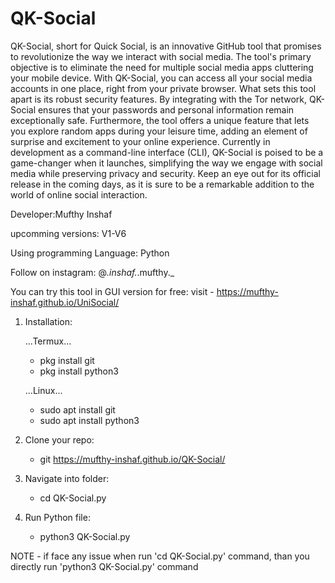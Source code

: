# QK-Social 

QK-Social, short for Quick Social, is an innovative GitHub tool that promises to revolutionize the way we interact with social media. The tool's primary objective is to eliminate the need for multiple social media apps cluttering your mobile device. With QK-Social, you can access all your social media accounts in one place, right from your private browser. What sets this tool apart is its robust security features. By integrating with the Tor network, QK-Social ensures that your passwords and personal information remain exceptionally safe. Furthermore, the tool offers a unique feature that lets you explore random apps during your leisure time, adding an element of surprise and excitement to your online experience. Currently in development as a command-line interface (CLI), QK-Social is poised to be a game-changer when it launches, simplifying the way we engage with social media while preserving privacy and security. Keep an eye out for its official release in the coming days, as it is sure to be a remarkable addition to the world of online social interaction.

Developer:Mufthy Inshaf

upcomming versions: V1-V6  

Using programming Language: Python

Follow on instagram: @_.inshaf._.mufthy._

You can try this tool in GUI version for free: visit - https://mufthy-inshaf.github.io/UniSocial/

1. Installation:
   
   ...Termux...
   
   - pkg install git
   - pkg install python3

   ...Linux...

   - sudo apt install git
   - sudo apt install python3

3. Clone your repo:
   
   - git https://mufthy-inshaf.github.io/QK-Social/

5. Navigate into folder:
   
   - cd QK-Social.py

7. Run Python file:
   
   - python3 QK-Social.py
  

  NOTE - if face any issue when run 'cd QK-Social.py' command, than you directly run 'python3 QK-Social.py' command
